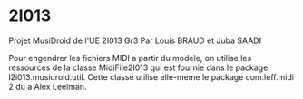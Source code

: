 # 2I013
Projet MusiDroid de l'UE 2I013 Gr3 Par Louis BRAUD et Juba SAADI

Pour engendrer les fichiers MIDI a partir du modele, on utilise les ressources de la classe MidiFile2I013 qui
est fournie dans le package l2i013.musidroid.util. Cette classe utilise elle-meme le package com.leff.midi
2
du a Alex Leelman.
